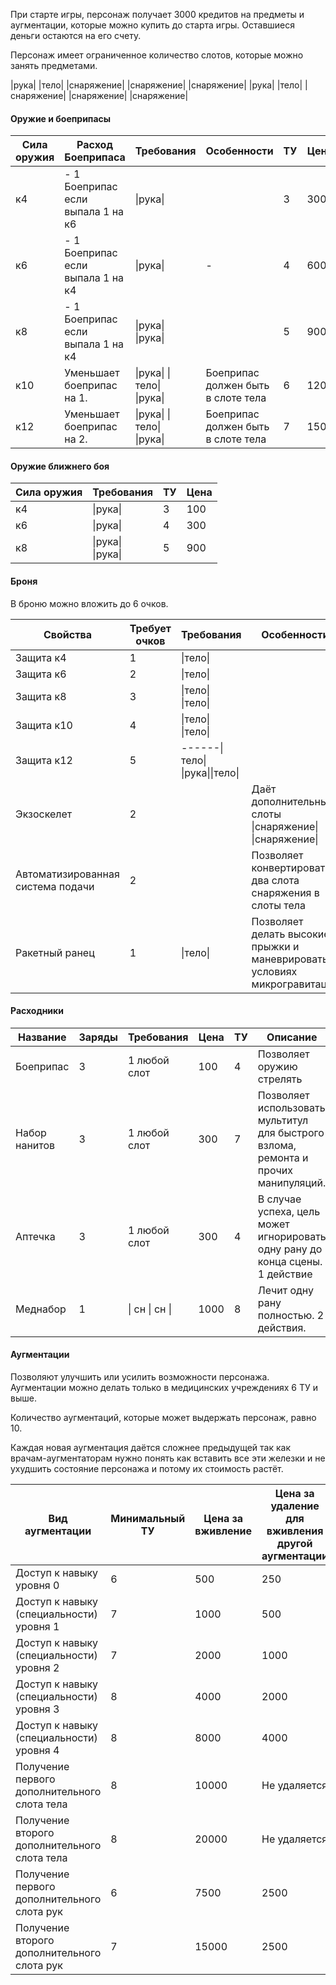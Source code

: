 При старте игры, персонаж получает 3000 кредитов на предметы и аугментации, которые можно купить до старта игры. Оставшиеся деньги остаются на его счету.

Персонаж имеет ограниченное количество слотов, которые можно занять предметами. 

|рука| |тело| |снаряжение| |снаряжение| |снаряжение|
|рука| |тело| |снаряжение| |снаряжение| |снаряжение|


#### Оружие и боеприпасы

| Сила оружия | Расход Боеприпаса                 | Требования                    | Особенности                        | ТУ  | Цена |
| ----------- | --------------------------------- | ----------------------------- | ---------------------------------- | --- | ---- |
| к4          | - 1 Боеприпас если выпала 1 на к6 | \|рука\|                      |                                    | 3   | 300  |
| к6          | - 1 Боеприпас если выпала 1 на к4 | \|рука\|                      | -                                  | 4   | 600  |
| к8          | - 1 Боеприпас если выпала 1 на к4 | \|рука\|<br>\|рука\|          |                                    | 5   | 900  |
| к10         | Уменьшает боеприпас на 1.         | \|рука\| \|тело\|<br>\|рука\| | Боеприпас должен быть в слоте тела | 6   | 1200 |
| к12         | Уменьшает боеприпас на 2.         | \|рука\| \|тело\|<br>\|рука\| | Боеприпас должен быть в слоте тела | 7   | 1500 |


#### Оружие ближнего боя

| Сила оружия | Требования           | ТУ  | Цена |
| ----------- | -------------------- | --- | ---- |
| к4          | \|рука\|             | 3   | 100  |
| к6          | \|рука\|             | 4   | 300  |
| к8          | \|рука\|<br>\|рука\| | 5   | 900  |

#### Броня

В броню можно вложить до 6 очков.

| Свойства                          | Требует очков | Требования                         | Особенности                                                                | ТУ  | Цена |
| --------------------------------- | ------------- | ---------------------------------- | -------------------------------------------------------------------------- | --- | ---- |
| Защита к4                         | 1             | \|тело\|                           |                                                                            | 4   | 300  |
| Защита к6                         | 2             | \|тело\|                           |                                                                            | 5   | 600  |
| Защита к8                         | 3             | \|тело\|<br>\|тело\|               |                                                                            | 6   | 1200 |
| Защита к10                        | 4             | \|тело\|<br>\|тело\|               |                                                                            | 7   | 2500 |
| Защита к12                        | 5             | ------\|тело\|<br>\|рука\|\|тело\| |                                                                            | 8   | 5000 |
| Экзоскелет                        | 2             |                                    | Даёт дополнительные слоты<br>\|снаряжение\|<br>\|снаряжение\|              | 5   | 1500 |
| Автоматизированная система подачи | 2             |                                    | Позволяет конвертировать два слота снаряжения в слоты тела                 | 6   | 1500 |
| Ракетный ранец                    | 1             | \|тело\|                           | Позволяет делать высокие прыжки и маневрировать в условиях микрогравитации | 6   | 500  |


#### Расходники

| Название      | Заряды | Требования     | Цена | ТУ  | Описание                                                                            |
| ------------- | ------ | -------------- | ---- | --- | ----------------------------------------------------------------------------------- |
| Боеприпас     | 3      | 1 любой слот   | 100  | 4   | Позволяет оружию стрелять                                                           |
| Набор нанитов | 3      | 1 любой слот   | 300  | 7   | Позволяет использовать мультитул для быстрого взлома, ремонта и прочих манипуляций. |
| Аптечка       | 3      | 1 любой слот   | 300  | 4   | В случае успеха, цель может игнорировать одну рану до конца сцены. 1 действие       |
| Меднабор      | 1      | \| сн \| сн \| | 1000 | 8   | Лечит одну рану полностью. 2 действия.                                              |


#### Аугментации

Позволяют улучшить или усилить возможности персонажа.
Аугментации можно делать только в медицинских учреждениях 6 ТУ и выше.

Количество аугментаций, которые может выдержать персонаж, равно 10. 

Каждая новая аугментация даётся сложнее предыдущей так как врачам-аугментаторам нужно понять как вставить все эти железки и не ухудшить состояние персонажа и потому их стоимость растёт.

| Вид аугментации                              | Минимальный ТУ | Цена за вживление | Цена за удаление для вживления другой аугментации |
| -------------------------------------------- | -------------- | ----------------- | ------------------------------------------------- |
| Доступ к навыку уровня 0                     | 6              | 500               | 250                                               |
| Доступ к навыку (специальности) уровня 1     | 7              | 1000              | 500                                               |
| Доступ к навыку (специальности) уровня 2     | 7              | 2000              | 1000                                              |
| Доступ к навыку (специальности) уровня 3     | 8              | 4000              | 2000                                              |
| Доступ к навыку (специальности) уровня 4     | 8              | 8000              | 4000                                              |
| Получение первого дополнительного слота тела | 8              | 10000             | Не удаляется                                      |
| Получение второго дополнительного слота тела | 8              | 20000             | Не удаляется                                      |
| Получение первого дополнительного слота рук  | 6              | 7500              | 2500                                              |
| Получение второго дополнительного слота рук  | 7              | 15000             | 2500                                              |


####